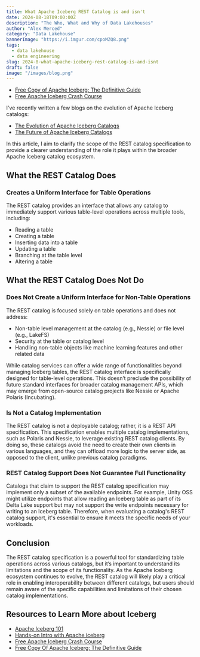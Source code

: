 ```yaml
---
title: What Apache Iceberg REST Catalog is and isn't
date: 2024-08-18T09:00:00Z
description: "The Who, What and Why of Data Lakehouses"
author: "Alex Merced"
category: "Data Lakehouse"
bannerImage: "https://i.imgur.com/cpoMZQ8.png"
tags:
  - data lakehouse
  - data engineering
slug: 2024-8-what-apache-iceberg-rest-catalog-is-and-isnt
draft: false
image: "/images/blog.png"
---
```


- [Free Copy of Apache Iceberg: The Definitive Guide](https://hello.dremio.com/wp-apache-iceberg-the-definitive-guide-reg.html?utm_source=alexmerced&utm_medium=external_blog&utm_campaign=rest_catalog_is_isnt)
- [Free Apache Iceberg Crash Course](https://hello.dremio.com/webcast-an-apache-iceberg-lakehouse-crash-course-reg.html?utm_source=alexmerced&utm_medium=external_blog&utm_campaign=rest_catalog_is_isnt)

I've recently written a few blogs on the evolution of Apache Iceberg catalogs:

- [The Evolution of Apache Iceberg Catalogs](https://www.dremio.com/blog/the-evolution-of-apache-iceberg-catalogs/?utm_source=alexmerced&utm_medium=external_blog&utm_campaign=rest_catalog_is_isnt)
- [The Future of Apache Iceberg Catalogs](https://medium.com/data-engineering-with-dremio/understanding-the-future-of-apache-iceberg-catalogs-ff2a2878fbc0)

In this article, I aim to clarify the scope of the REST catalog specification to provide a clearer understanding of the role it plays within the broader Apache Iceberg catalog ecosystem.

## What the REST Catalog Does

### Creates a Uniform Interface for Table Operations

The REST catalog provides an interface that allows any catalog to immediately support various table-level operations across multiple tools, including:

- Reading a table
- Creating a table
- Inserting data into a table
- Updating a table
- Branching at the table level
- Altering a table

## What the REST Catalog Does Not Do

### Does Not Create a Uniform Interface for Non-Table Operations

The REST catalog is focused solely on table operations and does not address:

- Non-table level management at the catalog (e.g., Nessie) or file level (e.g., LakeFS)
- Security at the table or catalog level
- Handling non-table objects like machine learning features and other related data

While catalog services can offer a wide range of functionalities beyond managing Iceberg tables, the REST catalog interface is specifically designed for table-level operations. This doesn’t preclude the possibility of future standard interfaces for broader catalog management APIs, which may emerge from open-source catalog projects like Nessie or Apache Polaris (Incubating).

### Is Not a Catalog Implementation

The REST catalog is not a deployable catalog; rather, it is a REST API specification. This specification enables multiple catalog implementations, such as Polaris and Nessie, to leverage existing REST catalog clients. By doing so, these catalogs avoid the need to create their own clients in various languages, and they can offload more logic to the server side, as opposed to the client, unlike previous catalog paradigms.

### REST Catalog Support Does Not Guarantee Full Functionality

Catalogs that claim to support the REST catalog specification may implement only a subset of the available endpoints. For example, Unity OSS might utilize endpoints that allow reading an Iceberg table as part of its Delta Lake support but may not support the write endpoints necessary for writing to an Iceberg table. Therefore, when evaluating a catalog's REST catalog support, it's essential to ensure it meets the specific needs of your workloads.

## Conclusion

The REST catalog specification is a powerful tool for standardizing table operations across various catalogs, but it’s important to understand its limitations and the scope of its functionality. As the Apache Iceberg ecosystem continues to evolve, the REST catalog will likely play a critical role in enabling interoperability between different catalogs, but users should remain aware of the specific capabilities and limitations of their chosen catalog implementations.

## Resources to Learn More about Iceberg

- [Apache Iceberg 101](https://www.dremio.com/lakehouse-deep-dives/apache-iceberg-101/?utm_source=alexmerced&utm_medium=external_blog&utm_campaign=iceberg-acid)
- [Hands-on Intro with Apache iceberg](https://www.dremio.com/blog/intro-to-dremio-nessie-and-apache-iceberg-on-your-laptop/?utm_source=alexmerced&utm_medium=external_blog&utm_campaign=iceberg-acid)
- [Free Apache Iceberg Crash Course](https://hello.dremio.com/webcast-an-apache-iceberg-lakehouse-crash-course-reg.html?utm_source=alexmerced&utm_medium=external_blog&utm_campaign=iceberg-acid)
- [Free Copy Of Apache Iceberg: The Definitive Guide](https://hello.dremio.com/wp-apache-iceberg-the-definitive-guide-reg.html?utm_source=alexmerced&utm_medium=external_blog&utm_campaign=iceberg-acid)
